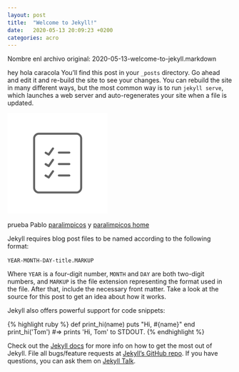 ```yaml
---
layout: post
title:  "Welcome to Jekyll!"
date:   2020-05-13 20:09:23 +0200
categories: acro
---
```

Nombre enl archivo original: 2020-05-13-welcome-to-jekyll.markdown

<!--iframe width="560" height="315" src="https://www.youtube.com/embed/VFEztpjxEfM" frameborder="0" allow="accelerometer; autoplay; encrypted-media; gyroscope; picture-in-picture" allowfullscreen></iframe-->

hey hola caracola You’ll find this post in your `_posts` directory. Go ahead and edit it and re-build the site to see your changes. You can rebuild the site in many different ways, but the most common way is to run `jekyll serve`, which launches a web server and auto-regenerates your site when a file is updated.

![Tux, the Linux mascot](../images/descarga.png)

prueba Pablo [paralimpicos][paralimpicos] y [paralimpicos home][paralimpicos-home]

Jekyll requires blog post files to be named according to the following format:

`YEAR-MONTH-DAY-title.MARKUP`

Where `YEAR` is a four-digit number, `MONTH` and `DAY` are both two-digit numbers, and `MARKUP` is the file extension representing the format used in the file. After that, include the necessary front matter. Take a look at the source for this post to get an idea about how it works.

Jekyll also offers powerful support for code snippets:

{% highlight ruby %}
def print_hi(name)
  puts "Hi, #{name}"
end
print_hi('Tom')
#=> prints 'Hi, Tom' to STDOUT.
{% endhighlight %}

Check out the [Jekyll docs][jekyll-docs] for more info on how to get the most out of Jekyll. File all bugs/feature requests at [Jekyll’s GitHub repo][jekyll-gh]. If you have questions, you can ask them on [Jekyll Talk][jekyll-talk].

[jekyll-docs]: https://jekyllrb.com/docs/home
[jekyll-gh]:   https://github.com/jekyll/jekyll
[jekyll-talk]: https://talk.jekyllrb.com/
[paralimpicos]: https://www.paralimpicos.es/deportes-paralimpicos
[paralimpicos-home]: https://www.paralimpicos.es/
